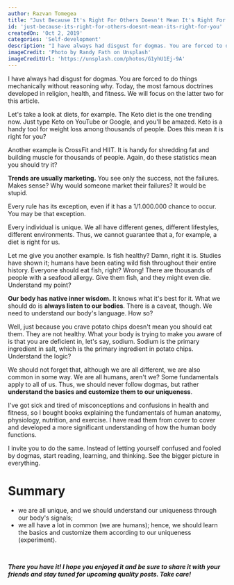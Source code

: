 ```yaml
---
author: Razvan Tomegea
title: "Just Because It's Right For Others Doesn't Mean It's Right For You"
id: 'just-because-its-right-for-others-doesnt-mean-its-right-for-you'
createdOn: 'Oct 2, 2019'
categories: 'Self-development'
description: "I have always had disgust for dogmas. You are forced to do things mechanically without reasoning why. Today, the most famous doctrines developed in religion, health, and fitness. We will focus on the latter two for this article."
imageCredit: 'Photo by Randy Fath on Unsplash'
imageCreditUrl: 'https://unsplash.com/photos/G1yhU1Ej-9A'
---
```


I have always had disgust for dogmas. You are forced to do things mechanically without reasoning why. Today, the most famous doctrines developed in religion, health, and fitness. We will focus on the latter two for this article.

Let's take a look at diets, for example. The Keto diet is the one trending now. Just type Keto on YouTube or Google, and you'll be amazed. Keto is a handy tool for weight loss among thousands of people. Does this mean it is right for you?

Another example is CrossFit and HIIT. It is handy for shredding fat and building muscle for thousands of people. Again, do these statistics mean you should try it?

**Trends are usually marketing.** You see only the success, not the failures. Makes sense? Why would someone market their failures? It would be stupid.

Every rule has its exception, even if it has a 1/1.000.000 chance to occur. You may be that exception.

Every individual is unique. We all have different genes, different lifestyles, different environments. Thus, we cannot guarantee that a, for example, a diet is right for us.

Let me give you another example. Is fish healthy? Damn, right it is. Studies have shown it; humans have been eating wild fish throughout their entire history. Everyone should eat fish, right? Wrong! There are thousands of people with a seafood allergy. Give them fish, and they might even die. Understand my point?

**Our body has native inner wisdom.** It knows what it's best for it. What we should do is **always listen to our bodies**. There is a caveat, though. We need to understand our body's language. How so?

Well, just because you crave potato chips doesn't mean you should eat them. They are not healthy. What your body is trying to make you aware of is that you are deficient in, let's say, sodium. Sodium is the primary ingredient in salt, which is the primary ingredient in potato chips. Understand the logic?

We should not forget that, although we are all different, we are also common in some way. We are all humans, aren't we? Some fundamentals apply to all of us. Thus, we should never follow dogmas, but rather **understand the basics and customize them to our uniqueness**.

I've got sick and tired of misconceptions and confusions in health and fitness, so I bought books explaining the fundamentals of human anatomy, physiology, nutrition, and exercise. I have read them from cover to cover and developed a more significant understanding of how the human body functions.

I invite you to do the same. Instead of letting yourself confused and fooled by dogmas, start reading, learning, and thinking. See the bigger picture in everything.

# Summary

-   we are all unique, and we should understand our uniqueness through our body's signals;
-   we all have a lot in common (we are humans); hence, we should learn the basics and customize them according to our uniqueness (experiment).

<br>

***There you have it! I hope you enjoyed it and be sure to share it with your friends and stay tuned for upcoming quality posts. Take care!***
